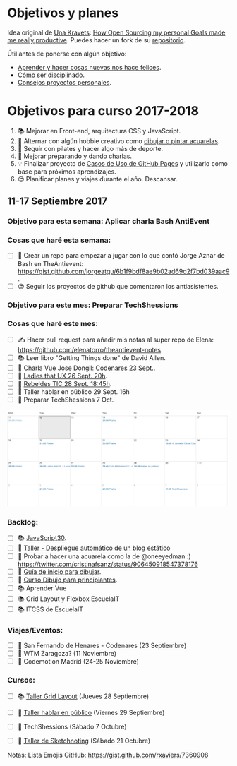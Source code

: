 Objetivos y planes
==============

Idea original de [Una Kravets](https://github.com/una): [How Open Sourcing my personal Goals made me really productive](https://una.im/personal-goals-guide/). Puedes hacer un fork de su [repositorio](https://github.com/una/personal-goals-starter).

Útil antes de ponerse con algún objetivo:

- [Aprender y hacer cosas nuevas nos hace felices](https://youtu.be/5XsKHEunOXs?t=2832).
- [Cómo ser disciplinado](https://www.youtube.com/watch?v=I6may1U-xKk).
- [Consejos proyectos personales](https://melies-hugo.js.org/post/practica-publica-aprende/).

# Objetivos para curso 2017-2018

1. 📚 Mejorar en Front-end, arquitectura CSS y JavaScript.
2. 🎨 Alternar con algún hobbie creativo como [dibujar o pintar acuarelas](https://twitter.com/cristinafsanz/status/903201156222115840).
3. 💃 Seguir con pilates y hacer algo más de deporte.
4. 🙊 Mejorar preparando y dando charlas.
5. 💡 Finalizar proyecto de [Casos de Uso de GitHub Pages](https://github.com/cristinafsanz/github-pages) y utilizarlo como base para próximos aprendizajes.
6. 😍 Planificar planes y viajes durante el año. Descansar.


## 11-17 Septiembre 2017

### Objetivo para esta semana: Aplicar charla Bash AntiEvent

### Cosas que haré esta semana:

- [ ] 🚀 Crear un repo para empezar a jugar con lo que contó Jorge Aznar de Bash en TheAntievent: https://gist.github.com/jorgeatgu/6b1f9bdf8ae9b02ad69d2f7bd039aac9.
- [ ] 😍 Seguir los proyectos de github que comentaron los antiasistentes.

### Objetivo para este mes: Preparar TechShessions

### Cosas que haré este mes: 

- [ ] ✍️ Hacer pull request para añadir mis notas al super repo de Elena: https://github.com/elenatorro/theantievent-notes.
- [ ] 📚 Leer libro "Getting Things done" de David Allen. 
- [ ] 📆 Charla Vue Jose Dongil: [Codenares 23 Sept.](https://www.meetup.com/es-ES/codenares/events/242761638/).
- [ ] 📆 [Ladies that UX 26 Sept. 20h](https://www.eventbrite.es/e/entradas-ladies-that-ux-laura-andina-en-el-campus-madrid-37838145913).
- [ ] 📆 [Rebeldes TIC 28 Sept. 18:45h](https://www.meetup.com/es-ES/Rebeldes-del-Sector-TI-por-la-Conciliacion/events/243137843/).
- [ ] 📆 Taller hablar en público 29 Sept. 16h
- [ ] 🙊 Preparar TechShessions 7 Oct.

![Calendario antes de evento TechShessions](images/calendar-sept-2017.png?raw=true)

### Backlog:

- [ ] 📚 [JavaScript30](https://javascript30.com/).
- [ ] 🚀 [Taller - Despliegue automático de un blog estático](https://moduslaborandi.net/2017/08/taller-despliegue-automatico-blog-estatico-i/)
- [ ] 🎨 Probar a hacer una acuarela como la de @oneeyedman :) https://twitter.com/cristinafsanz/status/906450918547378176
- [ ] 🎨 [Guía de inicio para dibujar](https://medium.com/personal-growth/a-quick-beginners-guide-to-drawing-58213877715e).
- [ ] 🎨 [Curso Dibujo para principiantes](https://www.domestika.org/es/courses/138-dibujo-para-principiantes-nivel-1/puno).
- [ ] 📚 Aprender Vue
- [ ] 📚 Grid Layout y Flexbox EscuelaIT
- [ ] 📚 ITCSS de EscuelaIT

### Viajes/Eventos:

- [ ] 🚊 San Fernando de Henares - Codenares (23 Septiembre)
- [ ] 🚊 WTM Zaragoza? (11 Noviembre)
- [ ] 🚊 Codemotion Madrid (24-25 Noviembre)

### Cursos:

- [ ] 📚 [Taller Grid Layout](https://escuela.it/cursos/taller-de-css-grid-layout) (Jueves 28 Septiembre)
- [ ] 🙊 [Taller hablar en público](https://clubs.ie.edu/ieacareers/rsvp?id=300008439&utm_source=approval_email_sent_event_approved#.Wa4zM0qQLwc.twitter) (Viernes 29 Septiembre)
- [ ] 🙊 TechShessions (Sábado 7 Octubre)
- [ ] 🎨 [Taller de Sketchnoting](https://www.dibujandocharlas.com/taller-sketchnoting-madrid/) (Sábado 21 Octubre)



Notas: Lista Emojis GitHub: https://gist.github.com/rxaviers/7360908
